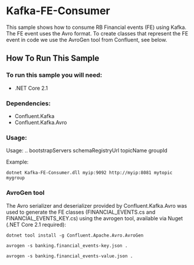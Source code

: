 Kafka-FE-Consumer
==================================

This sample shows how to consume RB Financial events (FE) using Kafka.  The FE event uses the Avro format.  To create classes that represent the FE event in code we use the AvroGen tool from Confluent, see below.

## How To Run This Sample

### To run this sample you will need:
- .NET Core 2.1

### Dependencies:
- Confluent.Kafka
- Confluent.Kafka.Avro

### Usage:
Usage: .. bootstrapServers schemaRegistryUrl topicName groupId

Example:
```
dotnet Kafka-FE-Consumer.dll myip:9092 http://myip:8081 mytopic mygroup
```

### AvroGen tool
The Avro serializer and deserializer provided by Confluent.Kafka.Avro was used to generate the FE classes (FINANCIAL_EVENTS.cs and FINANCIAL_EVENTS_KEY.cs) using the avrogen tool, available via Nuget (.NET Core 2.1 required):
```
dotnet tool install -g Confluent.Apache.Avro.AvroGen
```
```
avrogen -s banking.financial_events-key.json .
```
```
avrogen -s banking.financial_events-value.json .
```
